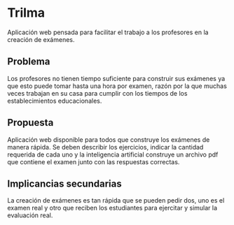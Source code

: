 # Trilma
Aplicación web pensada para facilitar el trabajo a los profesores en la creación de exámenes.

## Problema
Los profesores no tienen tiempo suficiente para construir sus exámenes ya que esto puede tomar hasta una hora por examen, razón por la que muchas veces trabajan en su casa para cumplir con los tiempos de los establecimientos educacionales.

## Propuesta
Aplicación web disponible para todos que construye los exámenes de manera rápida. Se deben describir los ejercicios, indicar la cantidad requerida de cada uno y la inteligencia artificial construye un archivo pdf que contiene el examen junto con las respuestas correctas.

## Implicancias secundarias
La creación de exámenes es tan rápida que se pueden pedir dos, uno es el examen real y otro que reciben los estudiantes para ejercitar y simular la evaluación real.